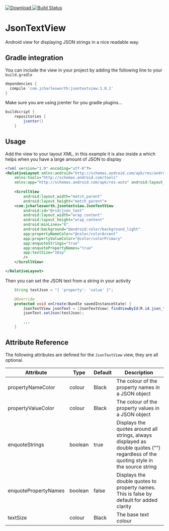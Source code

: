 [ ![Download](https://api.bintray.com/packages/jcharlesworthuk/maven/jsontextview/images/download.svg) ](https://bintray.com/jcharlesworthuk/maven/jsontextview/_latestVersion)
[![Build Status](https://travis-ci.org/jcharlesworthuk/JsonTextView.svg?branch=master)](https://travis-ci.org/jcharlesworthuk/JsonTextView)

# JsonTextView
Android view for displaying JSON strings in a nice readable way.


## Gradle integration

You can include the view in your project by adding the following line to your `build.gradle`

```gradle
dependencies {
  compile 'com.jcharlesworth:jsontextview:1.0.1'
}
```

Make sure you are using jcenter for you gradle plugins...


```gradle
buildscript {
    repositories {
        jcenter()
    }
```

## Usage

Add the view to your layout XML, in this example it is also inside a <ScrollView> which helps when you have a large amount of JSON to display


```xml
<?xml version="1.0" encoding="utf-8"?>
<RelativeLayout xmlns:android="http://schemas.android.com/apk/res/android"
    xmlns:tools="http://schemas.android.com/tools"
    xmlns:app="http://schemas.android.com/apk/res-auto" android:layout_width="match_parent">
    
    <ScrollView
        android:layout_width="match_parent"
        android:layout_height="match_parent">
    <com.jcharlesworth.jsontextview.JsonTextView
        android:id="@+id/json_text"
        android:layout_width="wrap_content"
        android:layout_height="wrap_content"
        android:minLines="6"
        android:background="@android:color/background_light"
        app:propertyNameColor="@color/colorAccent"
        app:propertyValueColor="@color/colorPrimary"
        app:enquoteStrings="true"
        app:enquotePropertyNames="true"
        app:textSize="16sp"
        />
    </ScrollView>

</RelativeLayout>
```

Then you can set the JSON text from a string in your activity

```java
	String testJson = "{ 'property': 'value' }";

    @Override
    protected void onCreate(Bundle savedInstanceState) {
		JsonTextView jsonText = (JsonTextView) findViewById(R.id.json_text);
		jsonText.setJson(testJson);

		...
	}
```

## Attribute Reference

The following attributes are defined for the `JsonTextView` view, they are all optional.

|   Attribute   |   Type   | Default | Description   |
|---------------|----------| --------|---------------|
| propertyNameColor	| colour	| Black | The colour of the property names in a JSON object |
| propertyValueColor	| colour	| Black | The colour of the property values in a JSON object |
| enquoteStrings	| boolean	| true | Displays the quotes around all strings, always displayed as double quotes ("") regardless of the quoting style in the source string |
| enquotePropertyNames	| boolean	| false | Displays the double quotes to property names.  This is false by default for added clarity |
| textSize	| colour	| Black | The base text colour |

